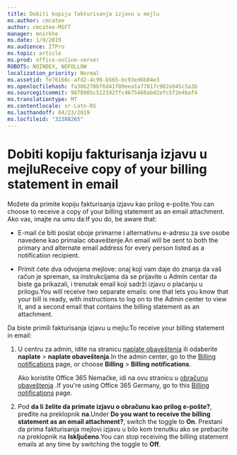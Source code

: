 ```yaml
---
title: Dobiti kopiju fakturisanja izjavu u mejlu
ms.author: cmcatee
author: cmcatee-MSFT
manager: mnirkhe
ms.date: 1/9/2019
ms.audience: ITPro
ms.topic: article
ms.prod: office-online-server
ROBOTS: NOINDEX, NOFOLLOW
localization_priority: Normal
ms.assetid: fe76166c-afd2-4c99-b565-bc93ed6b84e3
ms.openlocfilehash: fa366278bf6d41f08eea1a77817c902a945c5a3b
ms.sourcegitcommit: 9d78905c512192ffc4675468abd2efc5f2e4baf4
ms.translationtype: MT
ms.contentlocale: sr-Latn-RS
ms.lasthandoff: 04/23/2019
ms.locfileid: "32388265"
---
```

# <a name="receive-copy-of-your-billing-statement-in-email"></a><span data-ttu-id="f3b86-102">Dobiti kopiju fakturisanja izjavu u mejlu</span><span class="sxs-lookup"><span data-stu-id="f3b86-102">Receive copy of your billing statement in email</span></span>
<span data-ttu-id="f3b86-103">Možete da primite kopiju fakturisanja izjavu kao prilog e-pošte.</span><span class="sxs-lookup"><span data-stu-id="f3b86-103">You can choose to receive a copy of your billing statement as an email attachment.</span></span> <span data-ttu-id="f3b86-104">Ako vas, imajte na umu da:</span><span class="sxs-lookup"><span data-stu-id="f3b86-104">If you do, be aware that:</span></span>
  
- <span data-ttu-id="f3b86-105">E-mail će biti poslat oboje primarne i alternativnu e-adresu za sve osobe navedene kao primalac obaveštenje.</span><span class="sxs-lookup"><span data-stu-id="f3b86-105">An email will be sent to both the primary and alternate email address for every person listed as a notification recipient.</span></span>
    
- <span data-ttu-id="f3b86-106">Primit ćete dva odvojena mejlove: onaj koji vam daje do znanja da vaš račun je spreman, sa instrukcijama da se prijavite u Admin centar da biste ga prikazali, i trenutak email koji sadrži izjavu o plaćanju u prilogu.</span><span class="sxs-lookup"><span data-stu-id="f3b86-106">You will receive two separate emails: one that lets you know that your bill is ready, with instructions to log on to the Admin center to view it, and a second email that contains the billing statement as an attachment.</span></span>
    
<span data-ttu-id="f3b86-107">Da biste primili fakturisanja izjavu u mejlu:</span><span class="sxs-lookup"><span data-stu-id="f3b86-107">To receive your billing statement in email:</span></span>
  
1. <span data-ttu-id="f3b86-108">U centru za admin, idite na stranicu [naplate obaveštenja](https://go.microsoft.com/fwlink/p/?linkid=853212) ili odaberite **naplate** \> **naplate obaveštenja**.</span><span class="sxs-lookup"><span data-stu-id="f3b86-108">In the admin center, go to the [Billing notifications](https://go.microsoft.com/fwlink/p/?linkid=853212) page, or choose **Billing** \> **Billing notifications**.</span></span>
    
    <span data-ttu-id="f3b86-109">Ako koristite Office 365 Nemačke, idi na ovu stranicu u [obračunu obaveštenja](https://go.microsoft.com/fwlink/p/?linkid=853213) .</span><span class="sxs-lookup"><span data-stu-id="f3b86-109">If you're using Office 365 Germany, go to this [Billing notifications](https://go.microsoft.com/fwlink/p/?linkid=853213) page.</span></span> 
    
2. <span data-ttu-id="f3b86-110">Pod **da li želite da primate izjavu o obračunu kao prilog e-pošte?**, pređite na preklopnik **na**.</span><span class="sxs-lookup"><span data-stu-id="f3b86-110">Under **Do you want to receive the billing statement as an email attachment?**, switch the toggle to **On**.</span></span> <span data-ttu-id="f3b86-111">Prestani da prima fakturisanja mejlovi izjavu u bilo kom trenutku ako se prebacite na preklopnik na **Isključeno**.</span><span class="sxs-lookup"><span data-stu-id="f3b86-111">You can stop receiving the billing statement emails at any time by switching the toggle to **Off**.</span></span>
    

